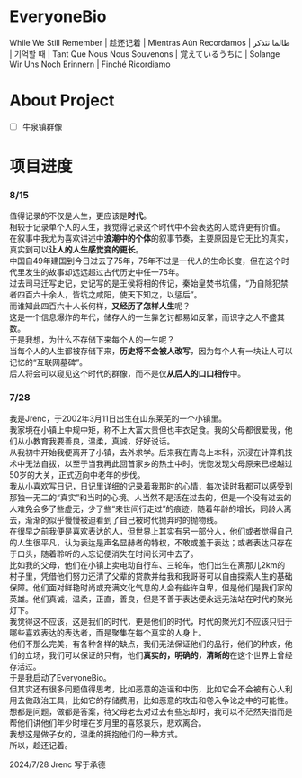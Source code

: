 # EveryoneBio
While We Still Remember | 趁还记着 |  Mientras Aún Recordamos | طالما نتذكر | 기억할 때 | Tant Que Nous Nous Souvenons | 覚えているうちに | Solange Wir Uns Noch Erinnern | Finché Ricordiamo  

# About Project

- [ ] 牛泉镇群像



# 项目进度

### 8/15  
值得记录的不仅是人生，更应该是**时代**。  
相较于记录单个人的人生，我觉得记录这个时代中不会表达的人或许更有价值。  
在叙事中我尤为喜欢讲述中**浪潮中的个体**的叙事节奏，主要原因是它无比的真实，真实到可以**让人的人生感觉变的更长**。  
中国自49年建国到今日过去了75年，75年不过是一代人的生命长度，但在这个时代里发生的故事却远远超过古代历史中任一75年。  
过去司马迁写史记，史记写的是王侯将相的传记，秦始皇焚书坑儒，“乃自除犯禁者四百六十余人，皆坑之咸阳，使天下知之，以惩后”。  
而谁知此四百六十人长何样，**又经历了怎样人生**呢？  
这是一个信息爆炸的年代，储存人的一生靠乞讨都易如反掌，而识字之人不盛其数。  
于是我想，为什么不存储下来每个人的一生呢？  
当每个人的人生都被存储下来，**历史将不会被人改写**，因为每个人有一块让人可以记忆的“互联网墓碑”。  
后人将会可以窥见这个时代的群像，而不是仅**从后人的口口相传**中。  


### 7/28  
我是Jrenc，于2002年3月11日出生在山东莱芜的一个小镇里。  
我家境在小镇上中规中矩，称不上大富大贵但也丰衣足食。我的父母都很爱我，他们从小教育我要善良，温柔，真诚，好好说话。  
从我初中开始我便离开了小镇，去外求学。后来我在青岛上本科，沉浸在计算机技术中无法自拔，以至于当我再此回首家乡的热土中时。恍惚发现父母原来已经越过50岁的大关，正式迈向中老年的步伐。  
我从小喜欢写日记，日记里详细的记录着我那时的心情，每次读时我都可以感受到那独一无二的“真实”和当时的心境。人当然不是活在过去的，但是一个没有过去的人难免会多了些虚无，少了些“来世间行走过”的痕迹，随着年龄的增长，同龄人离去，渐渐的似乎慢慢被迫看到了自己被时代抛弃时的抛物线。  
在很早之前我便是喜欢表达的人，但世界上其实有另一部分人，他们或者觉得自己的人生很平凡，认为表达是声名显赫者的特权，不敢或羞于表达；或者表达只存在于口头，随着聆听的人忘记便消失在时间长河中去了。  
比如我的父母，他们在小镇上卖电动自行车、三轮车，他们出生在离那儿2km的村子里，凭借他们努力还清了父辈的贷款并给我和我哥哥可以自由探索人生的基础保障。他们面对鲜艳时尚或充满文化气息的人会有些许自卑，但是他们是我们家的英雄。他们真诚，温柔，正直，善良，但是不善于表达便永远无法站在时代的聚光灯下。  
我觉得这不应该，这是我们的时代，更是他们的时代，时代的聚光灯不应该只归于哪些喜欢表达的表达者，而是聚集在每个真实的人身上。  
他们不那么完美，有各种各样的缺点，我们无法保证他们的品行，他们的种族，他们的立场，我们可以保证的只有，他们**真实的，明确的，清晰的**在这个世界上曾经存活过。  
于是我启动了EveryoneBio。  
但其实还有很多问题值得思考，比如恶意的造谣和中伤，比如它会不会被有心人利用去做政治工具，比如它的存储费用，比如恶意的攻击和卷入争论之中的可能性。  
想都是问题，做都是答案，待父母老去对过去有些忘却时，我可以不茫然失措而是帮他们讲他们年少时埋在岁月里的喜怒哀乐，悲欢离合。  
我想这是做子女的，温柔的拥抱他们的一种方式。  
所以，趁还记着。


2024/7/28 Jrenc 写于承德

